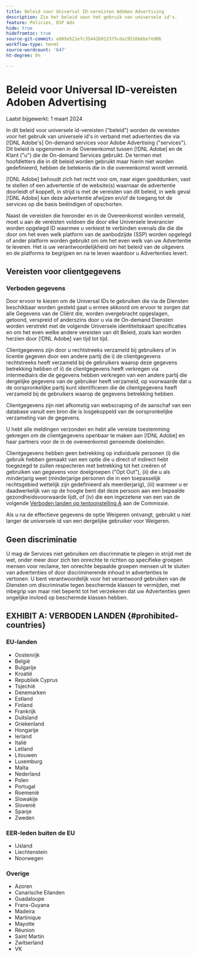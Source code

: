 ```yaml
---
title: Beleid voor Universal ID-vereisten Adoben Advertising
description: Zie het beleid voor het gebruik van universele id's.
feature: Policies, DSP Ads
hide: true
hidefromtoc: true
source-git-commit: e809a521efc35442b912375cda19516b6be7e90b
workflow-type: tm+mt
source-wordcount: '647'
ht-degree: 0%

---
```


# Beleid voor Universal ID-vereisten Adoben Advertising

<!-- In TOC, but hidden from TOC and both external and internal search -->

Laatst bijgewerkt: 1 maart 2024

In dit beleid voor universele id-vereisten (&quot;beleid&quot;) worden de vereisten voor het gebruik van universele id&#39;s in verband met advertenties die via [!DNL Adobe's] On-demand services voor Adobe Advertising (&quot;services&quot;). Dit beleid is opgenomen in de Overeenkomst tussen [!DNL Adobe] en de Klant (&quot;u&quot;) die de On-demand Services gebruikt. De termen met hoofdletters die in dit beleid worden gebruikt maar hierin niet worden gedefinieerd, hebben de betekenis die in die overeenkomst wordt vermeld.

[!DNL Adobe] behoudt zich het recht voor om, naar eigen goeddunken, vast te stellen of een advertentie of de website(s) waarnaar de advertentie doorleidt of koppelt, in strijd is met de vereisten van dit beleid, in welk geval [!DNL Adobe] kan deze advertentie afwijzen en/of de toegang tot de services op die basis beëindigen of opschorten.

Naast de vereisten die hieronder en in de Overeenkomst worden vermeld, moet u aan de vereisten voldoen die door elke Universele leverancier worden opgelegd ID waarmee u verkiest te verbinden evenals die die die door om het even welk platform van de aanbodzijde (SSP) worden opgelegd of ander platform worden gebruikt om om het even welk van uw Advertentie te leveren. Het is uw verantwoordelijkheid om het beleid van de uitgevers en de platforms te begrijpen en na te leven waardoor u Advertenties levert.

## Vereisten voor clientgegevens

### Verboden gegevens

Door ervoor te kiezen om de Universal IDs te gebruiken die via de Diensten beschikbaar worden gesteld gaat u ermee akkoord om ervoor te zorgen dat alle Gegevens van de Cliënt die, worden overgebracht opgeslagen, getoond, verspreid of anderszins door u via de On-demand Diensten worden verstrekt met de volgende Universele identiteitskaart specificaties en om het even welke andere vereisten van dit Beleid, zoals kan worden herzien door [!DNL Adobe] van tijd tot tijd.

Clientgegevens zijn door u rechtstreeks verzameld bij gebruikers of in licentie gegeven door een andere partij die i) de clientgegevens rechtstreeks heeft verzameld bij de gebruikers waarop deze gegevens betrekking hebben of ii) de clientgegevens heeft verkregen via intermediairs die de gegevens hebben verkregen van een andere partij die dergelijke gegevens van de gebruiker heeft verzameld, op voorwaarde dat u de oorspronkelijke partij kunt identificeren die de clientgegevens heeft verzameld bij de gebruikers waarop de gegevens betrekking hebben.

Clientgegevens zijn niet afkomstig van webscraping of de aanschaf van een database vanuit een bron die is losgekoppeld van de oorspronkelijke verzameling van de gegevens.

U hebt alle meldingen verzonden en hebt alle vereiste toestemming gekregen om de clientgegevens openbaar te maken aan [!DNL Adobe] en haar partners voor de in de overeenkomst genoemde doeleinden.

Clientgegevens hebben geen betrekking op individuele personen (i) die gebruik hebben gemaakt van een optie die u direct of indirect hebt toegezegd te zullen respecteren met betrekking tot het creëren of gebruiken van gegevens voor doelgroepen (&quot;Opt Out&quot;), (ii) die u als minderjarig weet (minderjarige personen die in een toepasselijk rechtsgebied wettelijk zijn gedefinieerd als meerderjarig), (iii) wanneer u er daadwerkelijk van op de hoogte bent dat deze persoon aan een bepaalde gezondheidsvoorwaarde lijdt, of (iv) die een ingezetene van een van de volgende [Verboden landen op tentoonstelling A](#prohibited-countries) aan de Commissie.

Als u na de effectieve gegevens de optie Weigeren ontvangt, gebruikt u niet langer de universele id van een dergelijke gebruiker voor Weigeren.

## Geen discriminatie

U mag de Services niet gebruiken om discriminatie te plegen in strijd met de wet, onder meer door zich ten onrechte te richten op specifieke groepen mensen voor reclame, ten onrechte bepaalde groepen mensen uit te sluiten van advertenties of door discriminerende inhoud in advertenties te vertonen. U bent verantwoordelijk voor het verantwoord gebruiken van de Diensten om discriminatie tegen beschermde klassen te vermijden, met inbegrip van maar niet beperkt tot het verzekeren dat uw Advertenties geen ongelijke invloed op beschermde klassen hebben.

## EXHIBIT A: VERBODEN LANDEN {#prohibited-countries}

### EU-landen

* Oostenrijk
* België
* Bulgarije
* Kroatië
* Republiek Cyprus
* Tsjechië
* Denemarken
* Estland
* Finland
* Frankrijk
* Duitsland
* Griekenland
* Hongarije
* Ierland
* Italië
* Letland
* Litouwen
* Luxemburg
* Malta
* Nederland
* Polen
* Portugal
* Roemenië
* Slowakije
* Slovenië
* Spanje
* Zweden

### EER-leden buiten de EU

* IJsland
* Liechtenstein
* Noorwegen

### Overige

* Azoren
* Canarische Eilanden
* Guadaloupe
* Frans-Guyana
* Madeira
* Martinique
* Mayotte
* Réunion
* Saint Martin
* Zwitserland
* VK
